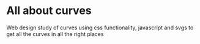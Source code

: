 # All about curves
 Web design study of curves using css functionality, javascript and svgs to get all the curves in all the right places
